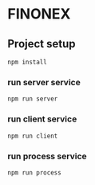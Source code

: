 # FINONEX

## Project setup
```
npm install
```

### run server service
```
npm run server
```

### run client service
```
npm run client
```

### run process service
```
npm run process
```
